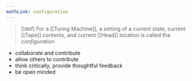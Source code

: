 ```yaml
---
mathLink: configuration
---
```

>[!def]
>For a [[Turing Machine]], a setting of a current state, current [[Tape]] contents, and current [[Head]] location is called the *configuration*.



- collaborate and contribute
- allow others to contribute
- think critically, provide thoughtful feedback
- be open minded
